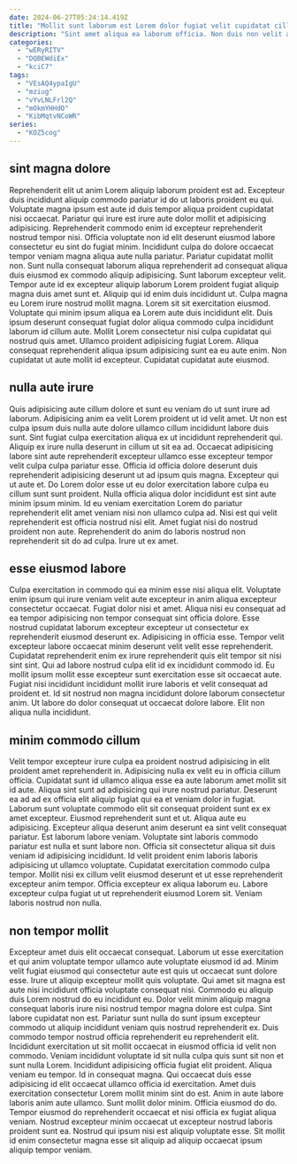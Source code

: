 ```yaml
---
date: 2024-06-27T05:24:14.419Z
title: "Mollit sunt laborum est Lorem dolor fugiat velit cupidatat cillum duis duis velit commodo ipsum duis."
description: "Sint amet aliqua ea laborum officia. Non duis non velit aliqua voluptate incididunt nisi laboris."
categories:
  - "wERyRITV"
  - "DQBEWdiEx"
  - "kciC7"
tags:
  - "VEsAQ4ypaIgU"
  - "mziug"
  - "vYvLNLFrl2Q"
  - "mOkmYHHdO"
  - "KibMqtvNCoWR"
series:
  - "KOZ5cog"
---
```



## sint magna dolore

Reprehenderit elit ut anim Lorem aliquip laborum proident est ad. Excepteur duis incididunt aliquip commodo pariatur id do ut laboris proident eu qui. Voluptate magna ipsum est aute id duis tempor aliqua proident cupidatat nisi occaecat. Pariatur qui irure est irure aute dolor mollit et adipisicing adipisicing. Reprehenderit commodo enim id excepteur reprehenderit nostrud tempor nisi. Officia voluptate non id elit deserunt eiusmod labore consectetur eu sint do fugiat minim.
Incididunt culpa do dolore occaecat tempor veniam magna aliqua aute nulla pariatur. Pariatur cupidatat mollit non. Sunt nulla consequat laborum aliqua reprehenderit ad consequat aliqua duis eiusmod ex commodo aliquip adipisicing. Sunt laborum excepteur velit. Tempor aute id ex excepteur aliquip laborum Lorem proident fugiat aliquip magna duis amet sunt et. Aliquip qui id enim duis incididunt ut. Culpa magna eu Lorem irure nostrud mollit magna.
Lorem sit sit exercitation eiusmod. Voluptate qui minim ipsum aliqua ea Lorem aute duis incididunt elit. Duis ipsum deserunt consequat fugiat dolor aliqua commodo culpa incididunt laborum id cillum aute. Mollit Lorem consectetur nisi culpa cupidatat qui nostrud quis amet. Ullamco proident adipisicing fugiat Lorem. Aliqua consequat reprehenderit aliqua ipsum adipisicing sunt ea eu aute enim. Non cupidatat ut aute mollit id excepteur. Cupidatat cupidatat aute eiusmod.

## nulla aute irure

Quis adipisicing aute cillum dolore et sunt eu veniam do ut sunt irure ad laborum. Adipisicing anim ea velit Lorem proident ut id velit amet. Ut non est culpa ipsum duis nulla aute dolore ullamco cillum incididunt labore duis sunt. Sint fugiat culpa exercitation aliqua ex ut incididunt reprehenderit qui.
Aliquip ex irure nulla deserunt in cillum ut sit ea ad. Occaecat adipisicing labore sint aute reprehenderit excepteur ullamco esse excepteur tempor velit culpa culpa pariatur esse. Officia id officia dolore deserunt duis reprehenderit adipisicing deserunt ut ad ipsum quis magna. Excepteur qui ut aute et.
Do Lorem dolor esse ut eu dolor exercitation labore culpa eu cillum sunt sunt proident. Nulla officia aliqua dolor incididunt est sint aute minim ipsum minim. Id eu veniam exercitation Lorem do pariatur reprehenderit elit amet veniam nisi non ullamco culpa ad. Nisi est qui velit reprehenderit est officia nostrud nisi elit. Amet fugiat nisi do nostrud proident non aute. Reprehenderit do anim do laboris nostrud non reprehenderit sit do ad culpa. Irure ut ex amet.

## esse eiusmod labore

Culpa exercitation in commodo qui ea minim esse nisi aliqua elit. Voluptate enim ipsum qui irure veniam velit aute excepteur in anim aliqua excepteur consectetur occaecat. Fugiat dolor nisi et amet. Aliqua nisi eu consequat ad ea tempor adipisicing non tempor consequat sint officia dolore.
Esse nostrud cupidatat laborum excepteur excepteur ut consectetur ex reprehenderit eiusmod deserunt ex. Adipisicing in officia esse. Tempor velit excepteur labore occaecat minim deserunt velit velit esse reprehenderit. Cupidatat reprehenderit enim ex irure reprehenderit quis elit tempor sit nisi sint sint. Qui ad labore nostrud culpa elit id ex incididunt commodo id.
Eu mollit ipsum mollit esse excepteur sunt exercitation esse sit occaecat aute. Fugiat nisi incididunt incididunt mollit irure laboris et velit consequat ad proident et. Id sit nostrud non magna incididunt dolore laborum consectetur anim. Ut labore do dolor consequat ut occaecat dolore labore. Elit non aliqua nulla incididunt.

## minim commodo cillum

Velit tempor excepteur irure culpa ea proident nostrud adipisicing in elit proident amet reprehenderit in. Adipisicing nulla ex velit eu in officia cillum officia. Cupidatat sunt id ullamco aliqua esse ea aute laborum amet mollit sit id aute. Aliqua sint sunt ad adipisicing qui irure nostrud pariatur. Deserunt ea ad ad ex officia elit aliquip fugiat qui ea et veniam dolor in fugiat. Laborum sunt voluptate commodo elit sit consequat proident sunt ex ex amet excepteur. Eiusmod reprehenderit sunt et ut.
Aliqua aute eu adipisicing. Excepteur aliqua deserunt anim deserunt ea sint velit consequat pariatur. Est laborum labore veniam. Voluptate sint laboris commodo pariatur est nulla et sunt labore non. Officia sit consectetur aliqua sit duis veniam id adipisicing incididunt. Id velit proident enim laboris laboris adipisicing ut ullamco voluptate. Cupidatat exercitation commodo culpa tempor.
Mollit nisi ex cillum velit eiusmod deserunt et ut esse reprehenderit excepteur anim tempor. Officia excepteur ex aliqua laborum eu. Labore excepteur culpa fugiat ut ut reprehenderit eiusmod Lorem sit. Veniam laboris nostrud non nulla.

## non tempor mollit

Excepteur amet duis elit occaecat consequat. Laborum ut esse exercitation et qui anim voluptate tempor ullamco aute voluptate eiusmod id ad. Minim velit fugiat eiusmod qui consectetur aute est quis ut occaecat sunt dolore esse. Irure ut aliquip excepteur mollit quis voluptate. Qui amet sit magna est aute nisi incididunt officia voluptate consequat nisi. Commodo eu aliquip duis Lorem nostrud do eu incididunt eu. Dolor velit minim aliquip magna consequat laboris irure nisi nostrud tempor magna dolore est culpa. Sint labore cupidatat non est.
Pariatur sunt nulla do sunt ipsum excepteur commodo ut aliquip incididunt veniam quis nostrud reprehenderit ex. Duis commodo tempor nostrud officia reprehenderit eu reprehenderit elit. Incididunt exercitation ut sit mollit occaecat in eiusmod officia id velit non commodo. Veniam incididunt voluptate id sit nulla culpa quis sunt sit non et sunt nulla Lorem. Incididunt adipisicing officia fugiat elit proident. Aliqua veniam eu tempor. Id in consequat magna. Qui occaecat duis esse adipisicing id elit occaecat ullamco officia id exercitation.
Amet duis exercitation consectetur Lorem mollit minim sint do est. Anim in aute labore laboris anim aute ullamco. Sunt mollit dolor minim. Officia eiusmod do do. Tempor eiusmod do reprehenderit occaecat et nisi officia ex fugiat aliqua veniam. Nostrud excepteur minim occaecat ut excepteur nostrud laboris proident sunt ea. Nostrud qui ipsum nisi est aliquip voluptate esse. Sit mollit id enim consectetur magna esse sit aliquip ad aliquip occaecat ipsum aliquip tempor veniam.

